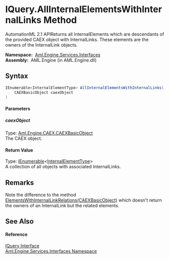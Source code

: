 IQuery.AllInternalElementsWithInternalLinks Method
==================================================
AutomationML 2.1 APIReturns all InternalElements which are descendants of the provided CAEX object with InternalLinks. These elements are the owners of the InternalLink objects.

  **Namespace:**  [Aml.Engine.Services.Interfaces][1]  
  **Assembly:**  AML.Engine (in AML.Engine.dll)

Syntax
------

```csharp
IEnumerable<InternalElementType> AllInternalElementsWithInternalLinks(
	CAEXBasicObject caexObject
)
```

#### Parameters

##### *caexObject*
Type: [Aml.Engine.CAEX.CAEXBasicObject][2]  
The CAEX object.

#### Return Value
Type: [IEnumerable][3]&lt;[InternalElementType][4]>  
 A collection of all objects with associated InternalLinks. 

Remarks
-------
 Note the difference to the method [ElementsWithInternalLinkRelations(CAEXBasicObject)][5] which doesn't return the owners of an InternalLink but the related elements. 

See Also
--------

#### Reference
[IQuery Interface][6]  
[Aml.Engine.Services.Interfaces Namespace][1]  

[1]: ../README.md
[2]: ../../Aml.Engine.CAEX/CAEXBasicObject/README.md
[3]: https://docs.microsoft.com/dotnet/api/system.collections.generic.ienumerable-1
[4]: ../../Aml.Engine.CAEX/InternalElementType/README.md
[5]: ElementsWithInternalLinkRelations.md
[6]: README.md
[7]: https://www.automationml.org
[8]: ../../icons/logoShade.png